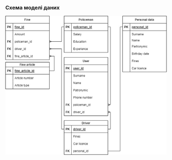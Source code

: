 ### Схема моделі даних

![](https://github.com/oleksandrblazhko/ai204-krutienko/blob/laboratory-work-5/2-SoftwareDesign/2.3-DataModel/RelDB.jpg)
